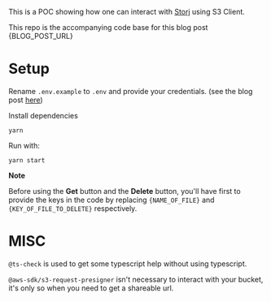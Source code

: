 This is a POC showing how one can interact with [Storj](https://storj.io) using S3 Client.

This repo is the accompanying code base for this blog post {BLOG_POST_URL}

# Setup

Rename `.env.example` to `.env` and provide your credentials. (see the blog post [here]({BLOG_POST_URL}))

Install dependencies

```shell
yarn
```

Run with:

```shell
yarn start
```

**Note**

Before using the **Get** button and the **Delete** button, you'll have first to provide the keys in the code by replacing `{NAME_OF_FILE}` and `{KEY_OF_FILE_TO_DELETE}` respectively.

# MISC

`@ts-check` is used to get some typescript help without using typescript.

`@aws-sdk/s3-request-presigner` isn't necessary to interact with your bucket, it's only so when you need to get a shareable url.
